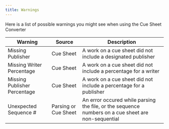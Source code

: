 ```yaml
---
title: Warnings
---
```


Here is a list of possible warnings you might see when using the Cue Sheet Converter

| Warning | Source | Description |
|--------| ------ | ------ |
| Missing Publisher | Cue Sheet | A work on a cue sheet did not include a designated publisher |
| Missing Writer Percentage | Cue Sheet | A work on a cue sheet did not include a percentage for a writer |
| Missing Publisher Percentage | Cue Sheet | A work on a cue sheet did not include a percentage for a publisher  |
| Unexpected Sequence # | Parsing or Cue Sheet | An error occured while parsing the file, or the sequence numbers on a cue sheet are non-sequential |